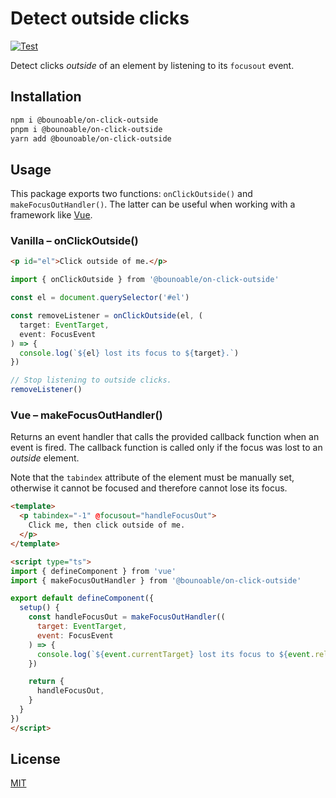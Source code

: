 # Detect outside clicks

[![Test](https://github.com/bounoable/on-click-outside/actions/workflows/test.yml/badge.svg)](https://github.com/bounoable/on-click-outside/actions/workflows/test.yml)

Detect clicks _outside_ of an element by listening to its `focusout` event.

## Installation

```sh
npm i @bounoable/on-click-outside
pnpm i @bounoable/on-click-outside
yarn add @bounoable/on-click-outside
```

## Usage

This package exports two functions: `onClickOutside()` and
`makeFocusOutHandler()`. The latter can be useful when working with a framework
like [Vue](https://github.com/vuejs/vue).

### Vanilla – onClickOutside()

```html
<p id="el">Click outside of me.</p>
```

```ts
import { onClickOutside } from '@bounoable/on-click-outside'

const el = document.querySelector('#el')

const removeListener = onClickOutside(el, (
  target: EventTarget,
  event: FocusEvent
) => {
  console.log(`${el} lost its focus to ${target}.`)
})

// Stop listening to outside clicks.
removeListener()
```

### Vue – makeFocusOutHandler()

Returns an event handler that calls the provided callback function when an event
is fired. The callback function is called only if the focus was lost to an
_outside_ element.

Note that the `tabindex` attribute of the element must be manually set,
otherwise it cannot be focused and therefore cannot lose its focus.

```html
<template>
  <p tabindex="-1" @focusout="handleFocusOut">
    Click me, then click outside of me.
  </p>
</template>

<script type="ts">
import { defineComponent } from 'vue'
import { makeFocusOutHandler } from '@bounoable/on-click-outside'

export default defineComponent({
  setup() {
    const handleFocusOut = makeFocusOutHandler((
      target: EventTarget,
      event: FocusEvent
    ) => {
      console.log(`${event.currentTarget} lost its focus to ${event.relatedTarget}.`)
    })

    return {
      handleFocusOut,
    }
  }
})
</script>
```

## License

[MIT](./LICENSE)
